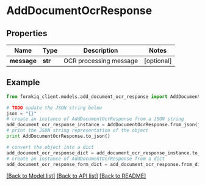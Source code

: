 # AddDocumentOcrResponse


## Properties

Name | Type | Description | Notes
------------ | ------------- | ------------- | -------------
**message** | **str** | OCR processing message | [optional] 

## Example

```python
from formkiq_client.models.add_document_ocr_response import AddDocumentOcrResponse

# TODO update the JSON string below
json = "{}"
# create an instance of AddDocumentOcrResponse from a JSON string
add_document_ocr_response_instance = AddDocumentOcrResponse.from_json(json)
# print the JSON string representation of the object
print AddDocumentOcrResponse.to_json()

# convert the object into a dict
add_document_ocr_response_dict = add_document_ocr_response_instance.to_dict()
# create an instance of AddDocumentOcrResponse from a dict
add_document_ocr_response_form_dict = add_document_ocr_response.from_dict(add_document_ocr_response_dict)
```
[[Back to Model list]](../README.md#documentation-for-models) [[Back to API list]](../README.md#documentation-for-api-endpoints) [[Back to README]](../README.md)


